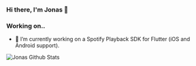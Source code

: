 
### Hi there, I'm Jonas 👋

### Working on..
- 🔭 I’m currently working on a Spotify Playback SDK for Flutter (iOS and Android support).


<img align="left" alt="Jonas Github Stats" src="https://github-readme-stats.vercel.app/api?username=JonasTillges&show_icons=true&hide_border=true" />
